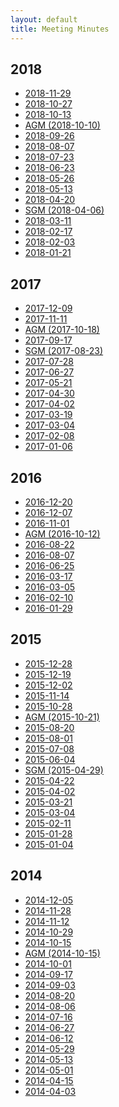 ```yaml
---
layout: default
title: Meeting Minutes
---
```


## 2018

  * [2018-11-29]
  * [2018-10-27]
  * [2018-10-13]
  * [AGM (2018-10-10)]
  * [2018-09-26]
  * [2018-08-07]
  * [2018-07-23]
  * [2018-06-23]
  * [2018-05-26]
  * [2018-05-13]
  * [2018-04-20]
  * [SGM (2018-04-06)]
  * [2018-03-11]
  * [2018-02-17]
  * [2018-02-03]
  * [2018-01-21]

[2018-11-29]: /minutes/2018-11-29
[2018-10-27]: /minutes/2018-10-27
[2018-10-13]: /minutes/2018-10-13
[AGM (2018-10-10)]: /minutes/2018-10-10-AGM
[2018-09-26]: /minutes/2018-08-07
[2018-08-07]: /minutes/2018-08-07
[2018-07-23]: /minutes/2018-07-23
[2018-06-23]: /minutes/2018-06-23
[2018-05-26]: /minutes/2018-05-26
[2018-05-13]: /minutes/2018-05-13
[2018-04-20]: /minutes/2018-04-20
[SGM (2018-04-06)]: /minutes/2018-04-06-SGM
[2018-03-11]: /minutes/2018-03-11
[2018-02-17]: /minutes/2018-02-17
[2018-02-03]: /minutes/2018-02-03
[2018-01-21]: /minutes/2018-01-21

## 2017
  * [2017-12-09]
  * [2017-11-11]
  * [AGM (2017-10-18)]
  * [2017-09-17]
  * [SGM (2017-08-23)]
  * [2017-07-28]
  * [2017-06-27]
  * [2017-05-21]
  * [2017-04-30]
  * [2017-04-02]
  * [2017-03-19]
  * [2017-03-04]
  * [2017-02-08]
  * [2017-01-06]

[2017-12-09]: /minutes/2017-12-09
[2017-11-11]: /minutes/2017-11-11
[AGM (2017-10-18)]: /minutes/2017-10-18-AGM
[2017-09-17]: /minutes/2017-09-17
[SGM (2017-08-23)]: /minutes/2017-08-23-SGM
[2017-07-28]: /minutes/2017-07-28
[2017-06-27]: /minutes/2017-06-27
[2017-05-21]: /minutes/2017-05-21
[2017-04-30]: /minutes/2017-04-30
[2017-04-02]: /minutes/2017-04-02
[2017-03-19]: /minutes/2017-03-19
[2017-03-04]: /minutes/2017-03-04
[2017-02-08]: /minutes/2017-02-08
[2017-01-06]: /minutes/2017-01-06


## 2016
  * [2016-12-20]
  * [2016-12-07]
  * [2016-11-01]
  * [AGM (2016-10-12)]
  * [2016-08-22]
  * [2016-08-07]
  * [2016-06-25]
  * [2016-03-17]
  * [2016-03-05]
  * [2016-02-10]
  * [2016-01-29]

[2016-01-29]: /minutes/2016-01-29
[2016-12-07]: /minutes/2016-12-07
[2016-12-20]: /minutes/2016-12-20
[2016-11-01]: /minutes/2016-11-01
[AGM (2016-10-12)]: /minutes/2016-10-12-AGM
[2016-08-22]: /minutes/2016-08-22
[2016-08-07]: /minutes/2016-08-07
[2016-06-25]: /minutes/2016-06-25
[2016-03-17]: /minutes/2016-03-17
[2016-03-05]: /minutes/2016-03-05
[2016-02-10]: /minutes/2016-02-10


## 2015
  * [2015-12-28]
  * [2015-12-19]
  * [2015-12-02]
  * [2015-11-14]
  * [2015-10-28]
  * [AGM (2015-10-21)][2015-10-21-AGM]
  * [2015-08-20]
  * [2015-08-01]
  * [2015-07-08]
  * [2015-06-04]
  * [SGM (2015-04-29)][2015-04-29-SGM]
  * [2015-04-22]
  * [2015-04-02]
  * [2015-03-21]
  * [2015-03-04]
  * [2015-02-11]
  * [2015-01-28]
  * [2015-01-04]

[2015-12-28]: /minutes/2015-12-28
[2015-12-19]: /minutes/2015-12-19
[2015-12-02]: /minutes/2015-12-02
[2015-11-14]: /minutes/2015-11-14
[2015-10-28]: /minutes/2015-10-28
[2015-08-20]: /minutes/2015-08-20
[2015-10-21-AGM]: /minutes/2015-10-21-AGM
[2015-08-01]: /minutes/2015-08-01
[2015-07-08]: /minutes/2015-07-08
[2015-06-04]: /minutes/2015-06-04
[2015-05-21]: /minutes/2015-05-21
[2015-04-29-SGM]: /minutes/2015-04-29-SGM
[2015-04-22]: /minutes/2015-04-22
[2015-04-02]: /minutes/2015-04-02
[2015-03-21]: /minutes/2015-03-21
[2015-03-04]: /minutes/2015-03-04
[2015-02-11]: /minutes/2015-02-11
[2015-01-28]: /minutes/2015-01-28
[2015-01-04]: /minutes/2015-01-04

## 2014

  * [2014-12-05]
  * [2014-11-28]
  * [2014-11-12]
  * [2014-10-29]
  * [2014-10-15]
  * [AGM (2014-10-15)][2014-10-15-AGM]
  * [2014-10-01]
  * [2014-09-17]
  * [2014-09-03]
  * [2014-08-20]
  * [2014-08-06]
  * [2014-07-16]
  * [2014-06-27]
  * [2014-06-12]
  * [2014-05-29]
  * [2014-05-13]
  * [2014-05-01]
  * [2014-04-15]
  * [2014-04-03]

[2014-12-05]: /minutes/2014-12-05
[2014-11-28]: /minutes/2014-11-28
[2014-11-12]: /minutes/2014-11-12
[2014-10-29]: /minutes/2014-10-29
[2014-10-15]: /minutes/2014-10-15
[2014-10-15-AGM]: /minutes/2014-10-15-AGM
[2014-10-01]: /minutes/2014-10-01
[2014-09-17]: /minutes/2014-09-17
[2014-09-03]: /minutes/2014-09-03
[2014-08-20]: /minutes/2014-08-20
[2014-08-06]: /minutes/2014-08-06
[2014-07-16]: /minutes/2014-07-16
[2014-06-27]: /minutes/2014-06-27
[2014-06-12]: /minutes/2014-06-12
[2014-05-29]: /minutes/2014-05-29
[2014-05-13]: /minutes/2014-05-13
[2014-05-01]: /minutes/2014-05-01
[2014-04-15]: /minutes/2014-04-15
[2014-04-03]: /minutes/2014-04-03
